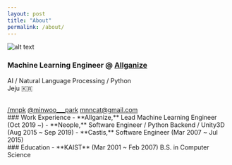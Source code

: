 ```yaml
---
layout: post
title: "About"
permalink: /about/
---
```


![alt text](https://mnpk.github.io/assets/about.png)


### Machine Learning Engineer @ [Allganize](https://allganize.ai/)
AI / Natural Language Processing / Python  
Jeju :kr:  

<br>
<a href="https://github.com/mnpk" target="_blank"><i class="fab fa-github"></i> /mnpk</a>  
<a href="https://github.com/mnpk" target="_blank"><i class="fab fa-twitter"></i> @minwoo___park</a>  
<a href="mailto:mnncat@gmail.com" target="_blank"><i class="far fa-envelope"></i> mnncat@gmail.com</a>  



 
<br>
### Work Experience
- **Allganize,**  Lead Machine Learning Engineer  (Oct 2019 ~)  
- **Neople,**  Software Engineer / Python Backend / Unity3D (Aug 2015 ~ Sep 2019)  
- **Castis,**  Software Engineer (Mar 2007 ~ Jul 2015)  

   
<br>
### Education
- **KAIST** (Mar 2001 ~ Feb 2007)  B.S. in Computer Science




